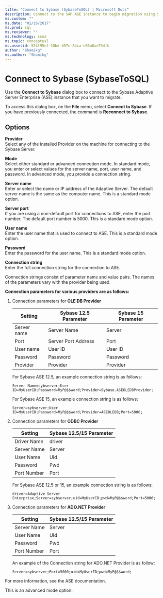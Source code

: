```yaml
---
title: "Connect to Sybase (SybaseToSQL) | Microsoft Docs"
description: Connect to the SAP ASE instance to begin migration using SSMA for Sybase (SAP ASE). Use the Connect to Sybase dialog box.
ms.custom: ""
ms.date: "01/19/2017"
ms.prod: sql
ms.reviewer: ""
ms.technology: ssma
ms.topic: conceptual
ms.assetid: 524f95ef-10bd-497c-84ca-c06a0ae794fb
author: "Shamikg"
ms.author: "Shamikg"
---
```


# Connect to Sybase (SybaseToSQL)

Use the **Connect to Sybase** dialog box to connect to the Sybase Adaptive Server Enterprise (ASE) instance that you want to migrate.  
  
To access this dialog box, on the **File** menu, select **Connect to Sybase**. If you have previously connected, the command is **Reconnect to Sybase**.  
  
## Options

**Provider**  
Select any of the installed Provider on the machine for connecting to the Sybase Server.  
  
**Mode**  
Select either standard or advanced connection mode. In standard mode, you enter or select values for the server name, port, user name, and password. In advanced mode, you provide a connection string.  
  
**Server name**  
Enter or select the name or IP address of the Adaptive Server. The default server name is the same as the computer name. This is a standard mode option.  
  
**Server port**  
If you are using a non-default port for connections to ASE, enter the port number. The default port number is 5000. This is a standard mode option.  
  
**User name**  
Enter the user name that is used to connect to ASE. This is a standard mode option.  
  
**Password**  
Enter the password for the user name. This is a standard mode option.  
  
**Connection string**  
Enter the full connection string for the connection to ASE.  
  
Connection strings consist of parameter name and value pairs. The names of the parameters vary with the provider being used.  
  
**Connection parameters for various providers are as follows:**  
  
1. Connection parameters for **OLE DB Provider**  
  
   |Setting|Sybase 12.5 Parameter|Sybase 15 Parameter|  
   |-----------|-------------------------|-----------------------|  
   |Server name|Server Name|Server|  
   |Port|Server Port Address|Port|  
   |User name|User ID|User ID|  
   |Password|Password|Password|  
   |Provider|Provider|Provider|  
  
   For Sybase ASE 12.5, an example connection string is as follows:  
  
   `Server Name=sybserver;User ID=MyUserID;Password=MyP@$$word;Provider=Sybase.ASEOLEDBProvider;`  
  
   For Sybase ASE 15, an example connection string is as follows:  
  
   `Server=sybserver;User ID=MyUserID;Password=MyP@$$word;Provider=ASEOLEDB;Port=5000;`  
  
2. Connection parameters for **ODBC Provider**  
  
   |Setting|Sybase 12.5/15 Parameter|  
   |-----------|-----------------------------|  
   |Driver Name|driver|  
   |Server Name|Server|  
   |User Name|Uid|  
   |Password|Pwd|  
   |Port Number|Port|  

   For Sybase ASE 12.5 or 15, an example connection string is as follows:  
  
   `driver=Adaptive Server Enterprise;Server=sybserver;uid=MyUserID;pwd=MyP@$$word;Port=5000;`  
  
3. Connection parameters for **ADO.NET Provider**  
  
   |Setting|Sybase 12.5/15 Parameter|  
   |-----------|-----------------------------|  
   |Server Name|Server|  
   |User Name|Uid|  
   |Password|Pwd|  
   |Port Number|Port|  
  
   An example of the Connection string for ADO.NET Provider is as follow:  
  
   `Server=sybserver;Port=5000;uid=MyUserID;pwd=MyP@$$word;`  
  
For more information, see the ASE documentation.  
  
This is an advanced mode option.  
